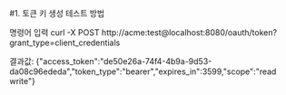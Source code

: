 #1. 토큰 키 생성 테스트 방법 

명령어 입력
curl -X POST http://acme:test@localhost:8080/oauth/token?grant_type=client_credentials

결과값: 
{"access_token":"de50e26a-74f4-4b9a-9d53-da08c96ededa","token_type":"bearer","expires_in":3599,"scope":"read write"}
